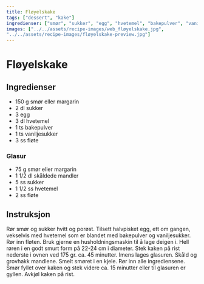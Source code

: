 ```yaml
---
title: Fløyelskake
tags: ["dessert", "kake"]
ingredienser: ["smør", "sukker", "egg", "hvetemel", "bakepulver", "vaniljesukker", "fløte"]
images: ["../../assets/recipe-images/web_fløyelskake.jpg",
"../../assets/recipe-images/fløyelskake-preview.jpg"]
---
```


# Fløyelskake

## Ingredienser

- 150 g smør eller margarin
- 2 dl sukker
- 3 egg
- 3 dl hvetemel
- 1 ts bakepulver
- 1 ts vaniljesukker
- 3 ss fløte

### Glasur

- 75 g smør eller margarin
- 1 1/2 dl skåldede mandler
- 5 ss sukker
- 1 1/2 ss hvetemel
- 2 ss fløte

## Instruksjon

Rør smør og sukker hvitt og porøst. Tilsett halvpisket egg, ett om gangen, vekselvis med hvetemel som er blandet med bakepulver og vaniljesukker. Rør inn fløten. Bruk gjerne en husholdningsmaskin til å lage deigen i. Hell røren i en godt smurt form på 22-24 cm i diameter. Stek kaken på rist nederste i ovnen ved 175 gr. ca. 45 minutter. Imens lages glasuren. Skåld og grovhakk mandlene. Smelt smøret i en kjele. Rør inn alle ingrediensene. Smør fyllet over kaken og stek videre ca. 15 minutter eller til glasuren er gyllen. Avkjøl kaken på rist.
